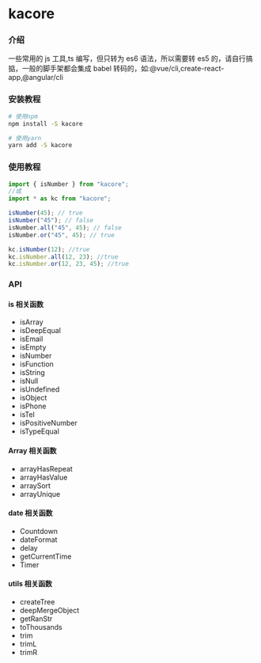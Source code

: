 # kacore

### 介绍

一些常用的 js 工具,ts 编写，但只转为 es6 语法，所以需要转 es5 的，请自行搞掂，一般的脚手架都会集成 babel 转码的，如:@vue/cli,create-react-app,@angular/cli

### 安装教程

```bash
# 使用npm
npm install -S kacore

# 使用yarn
yarn add -S kacore
```

### 使用教程

```javascript
import { isNumber } from "kacore";
//或
import * as kc from "kacore";

isNumber(45); // true
isNumber("45"); // false
isNumber.all("45", 45); // false
isNumber.or("45", 45); // true

kc.isNumber(12); //true
kc.isNumber.all(12, 23); //true
kc.isNumber.or(12, 23, 45); //true
```

### API

#### is 相关函数

-   isArray
-   isDeepEqual
-   isEmail
-   isEmpty
-   isNumber
-   isFunction
-   isString
-   isNull
-   isUndefined
-   isObject
-   isPhone
-   isTel
-   isPositiveNumber
-   isTypeEqual

#### Array 相关函数

-   arrayHasRepeat
-   arrayHasValue
-   arraySort
-   arrayUnique

#### date 相关函数

-   Countdown
-   dateFormat
-   delay
-   getCurrentTime
-   Timer

#### utils 相关函数

-   createTree
-   deepMergeObject
-   getRanStr
-   toThousands
-   trim
-   trimL
-   trimR
